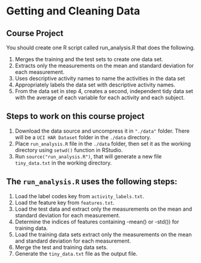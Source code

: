 # Getting and Cleaning Data

## Course Project

You should create one R script called run_analysis.R that does the following.

1. Merges the training and the test sets to create one data set.
2. Extracts only the measurements on the mean and standard deviation for each measurement.
3. Uses descriptive activity names to name the activities in the data set
4. Appropriately labels the data set with descriptive activity names.
5. From the data set in step 4, creates a second, independent tidy data set with the average of each variable for each activity and each subject.

## Steps to work on this course project

1. Download the data source and uncompress it in ```"./data"``` folder. There will be a ```UCI HAR Dataset``` folder in the ```./data``` directory.
2. Place ```run_analysis.R``` file in the ```./data``` folder, then set it as the working directory using ```setwd()``` function in RStudio.
3. Run ```source("run_analysis.R")```, that will generate a new file ```tiny_data.txt``` in the working directory.



## The ```run_analysis.R``` uses the following steps: 
1. Load the label codes key from ```activity_labels.txt```.
2. Load the feature key from ```features.txt```.
3. Load the test data and extract only the measurements on the mean and standard deviation for each measurement.
4. Determine the indices of features containing -mean() or -std()) for training data.
5. Load the training data sets extract only the measurements on the mean and standard deviation for each measurement.
6. Merge the test and training data sets.
7. Generate the ```tiny_data.txt``` file as the output file.

